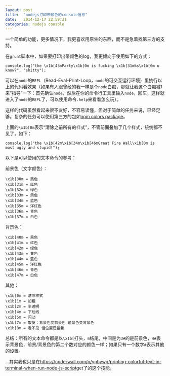 ```yaml
---
layout: post
title:  "nodejs打印带颜色的console信息"
date:   2014-12-17 22:59:31
categories: nodejs console
---
```


一个简单的功能，更多情况下，我更喜欢用原生的东西，而不是急着找第三方的支持。

在`grunt`脚本中，如果要打印出带颜色的log，我更倾向于使用如下的方式：

```
console.log("the \x1b[43mParty\x1b[0m is fucking \x1b[31m%s\x1b[0m u know?", "shitty");
```

可以在`node`的`REPL`（Read-Eval-Print-Loop，`node`的可交互运行环境）里执行以上的代码看效果（如果有人跟曾经的我一样是个`node`白痴，那就让我这个白痴减1来“指导”一下：首先确认`node`，然后在你的命令行工具里输入`node`，回车，这样就进入了`node`的`REPL`了，可以使用命令`.help`来看看怎么玩）。

这样的代码虽然看起来很不友好，不容易读懂，但对于简单的任务来说，已经足够。复杂的任务可以使用第三方的包如[npm colors package](https://npmjs.org/package/colors)。

上面的`\x1b[0m`表示“清除之前所有的样式”，不管前面叠加了几个样式，统统都不见了，如下：

```
console.log("the \x1b[42m\x1b[34m\x1b[46mGreat Fire Wall\x1b[0m is most ugly and stupid!");
```

以下是可以使用的文本命令的参考：

前景色（文字颜色）：

```
\x1b[30m = 黑色
\x1b[31m = 红色
\x1b[32m = 绿色
\x1b[33m = 黄色
\x1b[34m = 蓝色
\x1b[35m = 洋红色
\x1b[36m = 青色
\x1b[37m = 白色
```

背景色：

```
\x1b[40m = 黑色
\x1b[41m = 红色
\x1b[42m = 绿色
\x1b[43m = 黄色
\x1b[44m = 蓝色
\x1b[45m = 洋红色
\x1b[46m = 青色
\x1b[47m = 白色
```

其他：

```
\x1b[0m = 清除样式
\x1b[1m = 加粗
\x1b[2m = 半透明
\x1b[4m = 下划线
\x1b[5m = 闪动
\x1b[7m = 取反：背景色变前景色 前景色变背景色
\x1b[8m = 看不见 但位置还留着
```

总结：所有的文本命令都是以`\x1b[`打头，`m`结尾，中间是为`3#`的是前景色，`4#`表示背景色，前景/背景色的第二个数对应的颜色一样；如果只有一个数字`#`表示其他的设置。

...其实我也只是在<https://coderwall.com/p/yphywg/printing-colorful-text-in-terminal-when-run-node-js-script>get了的这个技能。